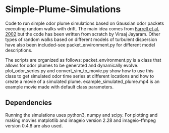 # Simple-Plume-Simulations
Code to run simple odor plume simulations based on Gaussian odor packets executing random walks with drift. The main idea comes from [Farrell et al. 2002](https://link.springer.com/article/10.1023/A:1016283702837) but the code has been written from scratch by Viraaj Jayaram. Other types of random walks based on different models of turbulent dispersion have also been included-see packet_environment.py for different model descriptions.

The scripts are organized as follows: packet_environment.py is a class that allows for odor plumes to be generated and dynamically evolve. plot_odor_series.py and convert_sim_to_movie.py show how to use this class to get simulated odor time series at different locations and how to create a movie of a simulated plume. example_simulated_plume.mp4 is an example movie made with default class parameters. 

## Dependencies ##

Running the simulations uses python3, numpy and scipy. For plotting and making movies matplotlib and imageio version 2.28 and imageio-ffmpeg version 0.4.8 are also used. 

